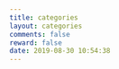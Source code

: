 ```yaml
---
title: categories
layout: categories
comments: false
reward: false
date: 2019-08-30 10:54:38
---
```

